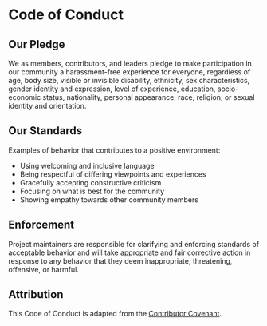 # Code of Conduct

## Our Pledge

We as members, contributors, and leaders pledge to make participation in our
community a harassment-free experience for everyone, regardless of age, body
size, visible or invisible disability, ethnicity, sex characteristics, gender
identity and expression, level of experience, education, socio-economic status,
nationality, personal appearance, race, religion, or sexual identity
and orientation.

## Our Standards

Examples of behavior that contributes to a positive environment:

* Using welcoming and inclusive language
* Being respectful of differing viewpoints and experiences
* Gracefully accepting constructive criticism
* Focusing on what is best for the community
* Showing empathy towards other community members

## Enforcement

Project maintainers are responsible for clarifying and enforcing standards of
acceptable behavior and will take appropriate and fair corrective action in
response to any behavior that they deem inappropriate, threatening, offensive,
or harmful.

## Attribution

This Code of Conduct is adapted from the [Contributor Covenant](https://www.contributor-covenant.org).
